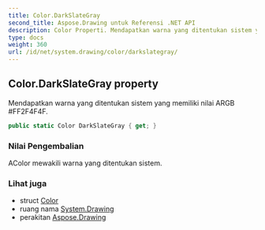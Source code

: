```yaml
---
title: Color.DarkSlateGray
second_title: Aspose.Drawing untuk Referensi .NET API
description: Color Properti. Mendapatkan warna yang ditentukan sistem yang memiliki nilai ARGB FF2F4F4F.
type: docs
weight: 360
url: /id/net/system.drawing/color/darkslategray/
---
```

## Color.DarkSlateGray property

Mendapatkan warna yang ditentukan sistem yang memiliki nilai ARGB #FF2F4F4F.

```csharp
public static Color DarkSlateGray { get; }
```

### Nilai Pengembalian

AColor mewakili warna yang ditentukan sistem.

### Lihat juga

* struct [Color](../)
* ruang nama [System.Drawing](../../color/)
* perakitan [Aspose.Drawing](../../../)


